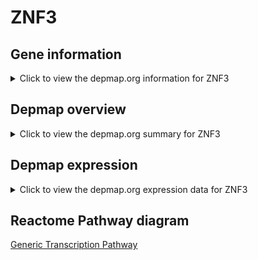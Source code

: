 <h1>ZNF3</h1>

<h2>Gene information</h2>
<details>
  <summary>Click to view the depmap.org information for ZNF3</summary>
  <iframe src="https://depmap.org/portal/gene/ZNF3?tab=about" style="border:none;width:100%;height:800px"></iframe>
</details>

<h2>Depmap overview</h2>
<details>
  <summary>Click to view the depmap.org summary for ZNF3</summary>
  <iframe src="https://depmap.org/portal/gene/ZNF3?tab=overview" style="border:none;width:100%;height:800px"></iframe>
</details>

<h2>Depmap expression</h2>
<details>
  <summary>Click to view the depmap.org expression data for ZNF3</summary>
  <iframe src="https://depmap.org/portal/gene/ZNF3?tab=characterization" style="border:none;width:100%;height:800px"></iframe>
</details>



<h2>Reactome Pathway diagram</h2>
<a href="https://reactome.org/PathwayBrowser/#/R-HSA-212436">Generic Transcription Pathway</a>



